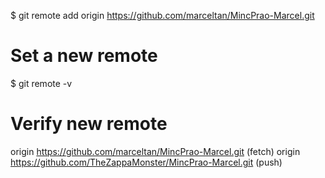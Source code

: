 $ git remote add  origin https://github.com/marceltan/MincPrao-Marcel.git
# Set a new remote

$ git remote -v
# Verify new remote
origin https://github.com/marceltan/MincPrao-Marcel.git (fetch)
origin https://github.com/TheZappaMonster/MincPrao-Marcel.git (push)
